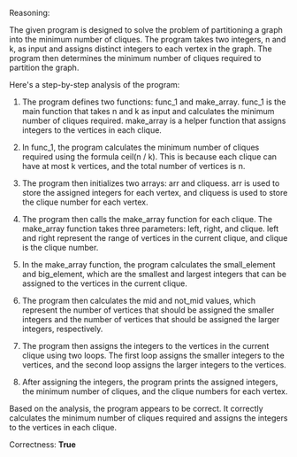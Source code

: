 Reasoning:

The given program is designed to solve the problem of partitioning a graph into the minimum number of cliques. The program takes two integers, n and k, as input and assigns distinct integers to each vertex in the graph. The program then determines the minimum number of cliques required to partition the graph.

Here's a step-by-step analysis of the program:

1. The program defines two functions: func_1 and make_array. func_1 is the main function that takes n and k as input and calculates the minimum number of cliques required. make_array is a helper function that assigns integers to the vertices in each clique.

2. In func_1, the program calculates the minimum number of cliques required using the formula ceil(n / k). This is because each clique can have at most k vertices, and the total number of vertices is n.

3. The program then initializes two arrays: arr and cliquess. arr is used to store the assigned integers for each vertex, and cliquess is used to store the clique number for each vertex.

4. The program then calls the make_array function for each clique. The make_array function takes three parameters: left, right, and clique. left and right represent the range of vertices in the current clique, and clique is the clique number.

5. In the make_array function, the program calculates the small_element and big_element, which are the smallest and largest integers that can be assigned to the vertices in the current clique.

6. The program then calculates the mid and not_mid values, which represent the number of vertices that should be assigned the smaller integers and the number of vertices that should be assigned the larger integers, respectively.

7. The program then assigns the integers to the vertices in the current clique using two loops. The first loop assigns the smaller integers to the vertices, and the second loop assigns the larger integers to the vertices.

8. After assigning the integers, the program prints the assigned integers, the minimum number of cliques, and the clique numbers for each vertex.

Based on the analysis, the program appears to be correct. It correctly calculates the minimum number of cliques required and assigns the integers to the vertices in each clique.

Correctness: **True**